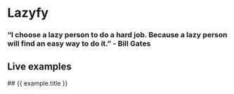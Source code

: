 # Lazyfy

### “I choose a lazy person to do a hard job. Because a lazy person will find an easy way to do it.” - Bill Gates

## Live examples


<div 
  class="w-full mb-4"
  v-for="example in examples"
  :key="example.id"
>
  ## {{ example.title }}

  <CodeMirror :example="example" />
</div>

<script setup>
  import { ref, computed } from 'vue'
  import CodeMirror from './components/CodeMirror.vue'
  import { arrayFindExamples } from './examples/array_find'

  const examples = computed(() => {
    return arrayFindExamples
  })

</script>

<style lang="scss">

  .cm-gutters {
    @apply bg-gray-300 dark:bg-gray-500 pr-1;
  }

  .cm-gutterElement {
    @apply text-gray-400;
  }
</style>